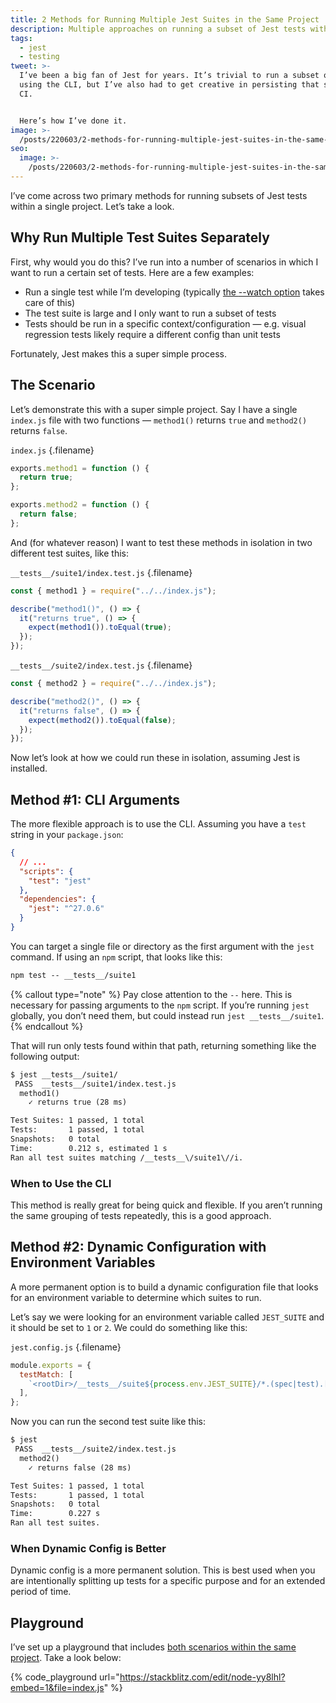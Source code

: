 ```yaml
---
title: 2 Methods for Running Multiple Jest Suites in the Same Project
description: Multiple approaches on running a subset of Jest tests within a project.
tags:
  - jest
  - testing
tweet: >-
  I’ve been a big fan of Jest for years. It’s trivial to run a subset of tests
  using the CLI, but I’ve also had to get creative in persisting that subset in
  CI. 


  Here’s how I’ve done it.
image: >-
  /posts/220603/2-methods-for-running-multiple-jest-suites-in-the-same-project-DShhPvxT.png
seo:
  image: >-
    /posts/220603/2-methods-for-running-multiple-jest-suites-in-the-same-project-aat7YlId--meta.png
---
```


I’ve come across two primary methods for running subsets of Jest tests within a single project. Let’s take a look.

## Why Run Multiple Test Suites Separately

First, why would you do this? I’ve run into a number of scenarios in which I want to run a certain set of tests. Here are a few examples:

- Run a single test while I’m developing (typically [the ](https://jestjs.io/docs/cli#--watch)[--watch](https://jestjs.io/docs/cli#--watch)[ option](https://jestjs.io/docs/cli#--watch) takes care of this)
- The test suite is large and I only want to run a subset of tests
- Tests should be run in a specific context/configuration — e.g. visual regression tests likely require a different config than unit tests

Fortunately, Jest makes this a super simple process.

## The Scenario

Let’s demonstrate this with a super simple project. Say I have a single `index.js` file with two functions — `method1()` returns `true` and `method2()` returns `false`.

`index.js` {.filename}

```js
exports.method1 = function () {
  return true;
};

exports.method2 = function () {
  return false;
};
```

And (for whatever reason) I want to test these methods in isolation in two different test suites, like this:

`__tests__/suite1/index.test.js` {.filename}

```js
const { method1 } = require("../../index.js");

describe("method1()", () => {
  it("returns true", () => {
    expect(method1()).toEqual(true);
  });
});
```

`__tests__/suite2/index.test.js` {.filename}

```js
const { method2 } = require("../../index.js");

describe("method2()", () => {
  it("returns false", () => {
    expect(method2()).toEqual(false);
  });
});
```

Now let’s look at how we could run these in isolation, assuming Jest is installed.

## Method #1: CLI Arguments

The more flexible approach is to use the CLI. Assuming you have a `test` string in your `package.json`:

```json
{
  // ...
  "scripts": {
    "test": "jest"
  },
  "dependencies": {
    "jest": "^27.0.6"
  }
}
```

You can target a single file or directory as the first argument with the `jest` command. If using an `npm` script, that looks like this:

```txt
npm test -- __tests__/suite1
```

{% callout type="note" %}
Pay close attention to the `--` here. This is necessary for passing arguments to the `npm` script. If you’re running `jest` globally, you don’t need them, but could instead run `jest __tests__/suite1`.
{% endcallout %}

That will run only tests found within that path, returning something like the following output:

```txt
$ jest __tests__/suite1/
 PASS  __tests__/suite1/index.test.js
  method1()
    ✓ returns true (28 ms)

Test Suites: 1 passed, 1 total
Tests:       1 passed, 1 total
Snapshots:   0 total
Time:        0.212 s, estimated 1 s
Ran all test suites matching /__tests__\/suite1\//i.
```

### When to Use the CLI

This method is really great for being quick and flexible. If you aren’t running the same grouping of tests repeatedly, this is a good approach.

## Method #2: Dynamic Configuration with Environment Variables

A more permanent option is to build a dynamic configuration file that looks for an environment variable to determine which suites to run.

Let’s say we were looking for an environment variable called `JEST_SUITE` and it should be set to `1` or `2`. We could do something like this:

`jest.config.js` {.filename}

```js
module.exports = {
  testMatch: [
    `<rootDir>/__tests__/suite${process.env.JEST_SUITE}/*.(spec|test).[jt]s`,
  ],
};
```

Now you can run the second test suite like this:

```txt
$ jest
 PASS  __tests__/suite2/index.test.js
  method2()
    ✓ returns false (28 ms)

Test Suites: 1 passed, 1 total
Tests:       1 passed, 1 total
Snapshots:   0 total
Time:        0.227 s
Ran all test suites.
```

### When Dynamic Config is Better

Dynamic config is a more permanent solution. This is best used when you are intentionally splitting up tests for a specific purpose and for an extended period of time.

## Playground

I’ve set up a playground that includes [both scenarios within the same project](https://stackblitz.com/edit/node-yy8lhl?file=index.js). Take a look below:

{% code_playground url="https://stackblitz.com/edit/node-yy8lhl?embed=1&file=index.js" %}
